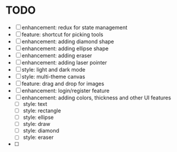 # TODO

- [ ] enhancement: redux for state management
- [ ] feature: shortcut for picking tools
- [ ] enhancement: adding diamond shape
- [ ] enhancement: adding ellipse shape
- [ ] enhancement: adding eraser
- [ ] enhancement: adding laser pointer
- [ ] style: light and dark mode
- [ ] style: multi-theme canvas
- [ ] feature: drag and drop for images
- [ ] enhancement: login/register feature
- [ ] enhancement: adding colors, thickness and other UI features
  - [ ] style: text
  - [ ] style: rectangle
  - [ ] style: ellipse
  - [ ] style: draw
  - [ ] style: diamond
  - [ ] style: eraser
-[ ] <!-- TODO -->
